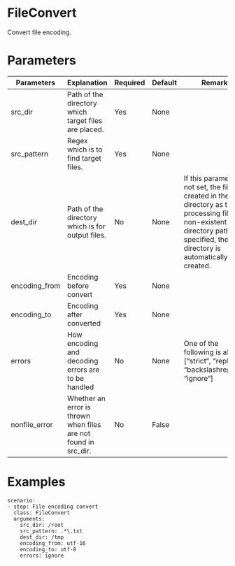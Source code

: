 # FileConvert
Convert file encoding.

# Parameters
|Parameters|Explanation|Required|Default|Remarks|
|----------|-----------|--------|-------|-------|
|src_dir|Path of the directory which target files are placed.|Yes|None||
|src_pattern|Regex which is to find target files.|Yes|None||
|dest_dir|Path of the directory which is for output files.|No|None|If this parameter is not set, the file is created in the same directory as the processing file. If a non-existent directory path is specified, the directory is automatically created.|
|encoding_from|Encoding before convert|Yes|None||
|encoding_to|Encoding after converted|Yes|None||
|errors|How encoding and decoding errors are to be handled|No|None|One of the following is allowed [“strict“, “replace“, “backslashreplace“, “ignore“]|
|nonfile_error|Whether an error is thrown when files are not found in src_dir.|No|False||

# Examples
```
scenario:
- step: File encoding convert
  class: FileConvert
  arguments:
    src_dir: /root
    src_pattern: .*\.txt
    dest_dir: /tmp
    encoding_from: utf-16
    encoding_to: utf-8
    errors: ignore
```